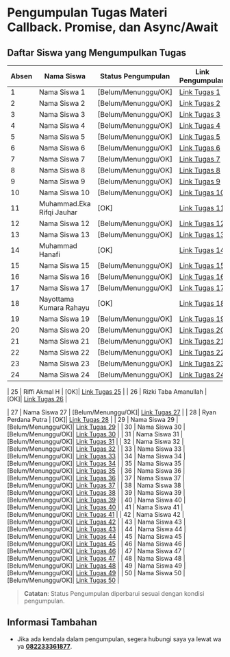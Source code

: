 # Pengumpulan Tugas Materi Callback. Promise, dan Async/Await 

## Daftar Siswa yang Mengumpulkan Tugas

| Absen  | Nama Siswa           | Status Pengumpulan | Link Pengumpulan                |
| --- | -------------------- | ------------------ | ------------------------------- |
| 1   | Nama Siswa 1        | [Belum/Menunggu/OK]| [Link Tugas 1](URL_Tugas_1)    |
| 2   | Nama Siswa 2        | [Belum/Menunggu/OK]| [Link Tugas 2](URL_Tugas_2)    |
| 3   | Nama Siswa 3        | [Belum/Menunggu/OK]| [Link Tugas 3](URL_Tugas_3)    |
| 4   | Nama Siswa 4        | [Belum/Menunggu/OK]| [Link Tugas 4](URL_Tugas_4)    |
| 5   | Nama Siswa 5        | [Belum/Menunggu/OK]| [Link Tugas 5](URL_Tugas_5)    |
| 6   | Nama Siswa 6        | [Belum/Menunggu/OK]| [Link Tugas 6](URL_Tugas_6)    |
| 7   | Nama Siswa 7        | [Belum/Menunggu/OK]| [Link Tugas 7](URL_Tugas_7)    |
| 8   | Nama Siswa 8        | [Belum/Menunggu/OK]| [Link Tugas 8](URL_Tugas_8)    |
| 9   | Nama Siswa 9        | [Belum/Menunggu/OK]| [Link Tugas 9](URL_Tugas_9)    |
| 10  | Nama Siswa 10       | [Belum/Menunggu/OK]| [Link Tugas 10](URL_Tugas_10)  |
| 11  | Muhammad.Eka Rifqi Jauhar       | [OK]| [Link Tugas 11](https://github.com/ekarifqijauhar23/FETCH.API)  |
| 12  | Nama Siswa 12       | [Belum/Menunggu/OK]| [Link Tugas 12](URL_Tugas_12)  |
| 13  | Nama Siswa 13       | [Belum/Menunggu/OK]| [Link Tugas 13](URL_Tugas_13)  |
| 14  | Muhammad Hanafi       | [OK]| [Link Tugas 14](https://github.com/Yuuichi-Kun/Fetcher)  |
| 15  | Nama Siswa 15       | [Belum/Menunggu/OK]| [Link Tugas 15](URL_Tugas_15)  |
| 16  | Nama Siswa 16       | [Belum/Menunggu/OK]| [Link Tugas 16](URL_Tugas_16)  |
| 17  | Nama Siswa 17       | [Belum/Menunggu/OK]| [Link Tugas 17](URL_Tugas_17)  |
| 18  | Nayottama Kumara Rahayu       | [OK]| [Link Tugas 18](https://github.com/Nayottama04/FetchApp)  |
| 19  | Nama Siswa 19       | [Belum/Menunggu/OK]| [Link Tugas 19](URL_Tugas_19)  |
| 20  | Nama Siswa 20       | [Belum/Menunggu/OK]| [Link Tugas 20](URL_Tugas_20)  |
| 21  | Nama Siswa 21       | [Belum/Menunggu/OK]| [Link Tugas 21](URL_Tugas_21)  |
| 22  | Nama Siswa 22       | [Belum/Menunggu/OK]| [Link Tugas 22](URL_Tugas_22)  |
| 23  | Nama Siswa 23       | [Belum/Menunggu/OK]| [Link Tugas 23](URL_Tugas_23)  |
| 24  | Nama Siswa 24       | [Belum/Menunggu/OK]| [Link Tugas 24](URL_Tugas_24)  |

| 25  | Riffi Akmal H       | [OK]| [Link Tugas 25]([URL_Tugas_25](https://github.com/riffi023/tugas-fetch))  |
| 26  | Rizki Taba Amanullah      | [OK]| [Link Tugas 26](https://github.com/RizkyTaba/Fetch-Data)  |

| 27  | Nama Siswa 27       | [Belum/Menunggu/OK]| [Link Tugas 27](URL_Tugas_27)  |
| 28  | Ryan Perdana Putra       | [OK]| [Link Tugas 28](https://github.com/KingsRyanz/FetchApp)  |
| 29  | Nama Siswa 29       | [Belum/Menunggu/OK]| [Link Tugas 29](URL_Tugas_29)  |
| 30  | Nama Siswa 30       | [Belum/Menunggu/OK]| [Link Tugas 30](URL_Tugas_30)  |
| 31  | Nama Siswa 31       | [Belum/Menunggu/OK]| [Link Tugas 31](URL_Tugas_31)  |
| 32  | Nama Siswa 32       | [Belum/Menunggu/OK]| [Link Tugas 32](URL_Tugas_32)  |
| 33  | Nama Siswa 33       | [Belum/Menunggu/OK]| [Link Tugas 33](URL_Tugas_33)  |
| 34  | Nama Siswa 34       | [Belum/Menunggu/OK]| [Link Tugas 34](URL_Tugas_34)  |
| 35  | Nama Siswa 35       | [Belum/Menunggu/OK]| [Link Tugas 35](URL_Tugas_35)  |
| 36  | Nama Siswa 36       | [Belum/Menunggu/OK]| [Link Tugas 36](URL_Tugas_36)  |
| 37  | Nama Siswa 37       | [Belum/Menunggu/OK]| [Link Tugas 37](URL_Tugas_37)  |
| 38  | Nama Siswa 38       | [Belum/Menunggu/OK]| [Link Tugas 38](URL_Tugas_38)  |
| 39  | Nama Siswa 39       | [Belum/Menunggu/OK]| [Link Tugas 39](URL_Tugas_39)  |
| 40  | Nama Siswa 40       | [Belum/Menunggu/OK]| [Link Tugas 40](URL_Tugas_40)  |
| 41  | Nama Siswa 41       | [Belum/Menunggu/OK]| [Link Tugas 41](URL_Tugas_41)  |
| 42  | Nama Siswa 42       | [Belum/Menunggu/OK]| [Link Tugas 42](URL_Tugas_42)  |
| 43  | Nama Siswa 43       | [Belum/Menunggu/OK]| [Link Tugas 43](URL_Tugas_43)  |
| 44  | Nama Siswa 44       | [Belum/Menunggu/OK]| [Link Tugas 44](URL_Tugas_44)  |
| 45  | Nama Siswa 45       | [Belum/Menunggu/OK]| [Link Tugas 45](URL_Tugas_45)  |
| 46  | Nama Siswa 46       | [Belum/Menunggu/OK]| [Link Tugas 46](URL_Tugas_46)  |
| 47  | Nama Siswa 47       | [Belum/Menunggu/OK]| [Link Tugas 47](URL_Tugas_47)  |
| 48  | Nama Siswa 48       | [Belum/Menunggu/OK]| [Link Tugas 48](URL_Tugas_48)  |
| 49  | Nama Siswa 49       | [Belum/Menunggu/OK]| [Link Tugas 49](URL_Tugas_49)  |
| 50  | Nama Siswa 50       | [Belum/Menunggu/OK]| [Link Tugas 50](URL_Tugas_50)  |

> **Catatan**: Status Pengumpulan diperbarui sesuai dengan kondisi pengumpulan.

## Informasi Tambahan
- Jika ada kendala dalam pengumpulan, segera hubungi saya ya lewat wa ya **[082233361877](https://wa.me/6282233361877)**.
